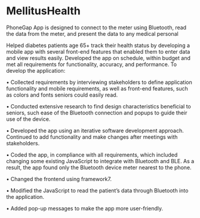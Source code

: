 # MellitusHealth
PhoneGap App  is designed to connect to the meter using Bluetooth, read  the data from the meter, and present the data to any medical personal

Helped diabetes patients age 65+ track their health status by developing a mobile app with several front-end features that enabled them to enter data and view results easily.  Developed the app on schedule, within budget and met all requirements for functionality, accuracy, and performance. To develop the application:

•	Collected requirements by interviewing stakeholders to define application functionality and mobile requirements, as well as front-end features, such as colors and fonts seniors could easily read.

•	Conducted extensive research to find design characteristics beneficial to seniors, such ease of the Bluetooth connection and popups to guide their use of the device.

•	Developed the app using an iterative software development approach. Continued to add functionality and make changes after meetings with stakeholders. 

•	Coded the app, in compliance with all requirements, which included changing some existing JavaScript to integrate with Bluetooth and BLE.  As a result, the app found only the Bluetooth device meter nearest to the phone.

•	Changed the frontend using framework7.

•	Modified the JavaScript to read the patient’s data through Bluetooth into the application.

•	Added pop-up messages to make the app more user-friendly.
